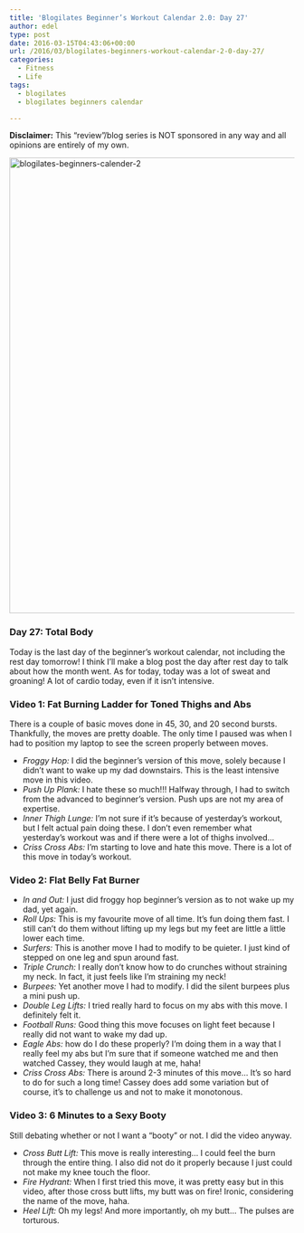 ```yaml
---
title: 'Blogilates Beginner’s Workout Calendar 2.0: Day 27'
author: edel
type: post
date: 2016-03-15T04:43:06+00:00
url: /2016/03/blogilates-beginners-workout-calendar-2-0-day-27/
categories:
  - Fitness
  - Life
tags:
  - blogilates
  - blogilates beginners calendar

---
```

**Disclaimer:** This &#8220;review&#8221;/blog series is NOT sponsored in any way and all opinions are entirely of my own.

<a href="http://scattered.me/wp-content/uploads/2016/02/blogilates-beginners-calender-2.png" rel="attachment wp-att-11076"><img src="http://scattered.me/wp-content/uploads/2016/02/blogilates-beginners-calender-2-1024x806.png" alt="blogilates-beginners-calender-2" width="1024" height="806" class="alignnone size-large wp-image-11076" srcset="http://erzadel.net/blog/wp-content/uploads/2016/02/blogilates-beginners-calender-2-1024x806.png 1024w, http://erzadel.net/blog/wp-content/uploads/2016/02/blogilates-beginners-calender-2-300x236.png 300w, http://erzadel.net/blog/wp-content/uploads/2016/02/blogilates-beginners-calender-2-768x604.png 768w" sizes="(max-width: 1024px) 100vw, 1024px" /></a>

### Day 27: Total Body

Today is the last day of the beginner&#8217;s workout calendar, not including the rest day tomorrow! I think I&#8217;ll make a blog post the day after rest day to talk about how the month went. As for today, today was a lot of sweat and groaning! A lot of cardio today, even if it isn&#8217;t intensive.

### Video 1: Fat Burning Ladder for Toned Thighs and Abs

There is a couple of basic moves done in 45, 30, and 20 second bursts. Thankfully, the moves are pretty doable. The only time I paused was when I had to position my laptop to see the screen properly between moves.

<div class="flex-video">
</div>

  * _Froggy Hop:_ I did the beginner&#8217;s version of this move, solely because I didn&#8217;t want to wake up my dad downstairs. This is the least intensive move in this video.
  * _Push Up Plank:_ I hate these so much!!! Halfway through, I had to switch from the advanced to beginner&#8217;s version. Push ups are not my area of expertise.
  * _Inner Thigh Lunge:_ I&#8217;m not sure if it&#8217;s because of yesterday&#8217;s workout, but I felt actual pain doing these. I don&#8217;t even remember what yesterday&#8217;s workout was and if there were a lot of thighs involved&#8230;
  * _Criss Cross Abs:_ I&#8217;m starting to love and hate this move. There is a lot of this move in today&#8217;s workout.

### Video 2: Flat Belly Fat Burner

<div class="flex-video">
</div>

  * _In and Out:_ I just did froggy hop beginner&#8217;s version as to not wake up my dad, yet again.
  * _Roll Ups:_ This is my favourite move of all time. It&#8217;s fun doing them fast. I still can&#8217;t do them without lifting up my legs but my feet are little a little lower each time.
  * _Surfers:_ This is another move I had to modify to be quieter. I just kind of stepped on one leg and spun around fast.
  * _Triple Crunch:_ I really don&#8217;t know how to do crunches without straining my neck. In fact, it just feels like I&#8217;m straining my neck!
  * _Burpees:_ Yet another move I had to modify. I did the silent burpees plus a mini push up.
  * _Double Leg Lifts:_ I tried really hard to focus on my abs with this move. I definitely felt it.
  * _Football Runs:_ Good thing this move focuses on light feet because I really did not want to wake my dad up.
  * _Eagle Abs:_ how do I do these properly? I&#8217;m doing them in a way that I really feel my abs but I&#8217;m sure that if someone watched me and then watched Cassey, they would laugh at me, haha!
  * _Criss Cross Abs:_ There is around 2-3 minutes of this move&#8230; It&#8217;s so hard to do for such a long time! Cassey does add some variation but of course, it&#8217;s to challenge us and not to make it monotonous.

### Video 3: 6 Minutes to a Sexy Booty

Still debating whether or not I want a &#8220;booty&#8221; or not. I did the video anyway.

<div class="flex-video">
</div>

  * _Cross Butt Lift:_ This move is really interesting&#8230; I could feel the burn through the entire thing. I also did not do it properly because I just could not make my knee touch the floor.
  * _Fire Hydrant:_ When I first tried this move, it was pretty easy but in this video, after those cross butt lifts, my butt was on fire! Ironic, considering the name of the move, haha.
  * _Heel Lift:_ Oh my legs! And more importantly, oh my butt&#8230; The pulses are torturous.

<ol class="footnote">
</ol>